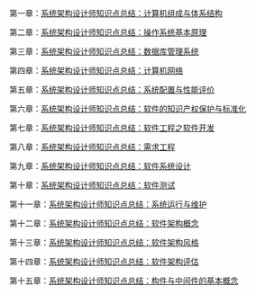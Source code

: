 第一章：[系统架构设计师知识点总结：计算机组成与体系结构](https://mp.weixin.qq.com/s?__biz=Mzg5NTE5ODUzMA==&mid=2247485010&idx=1&sn=750ffe4ee2b9931c15eb7ae3e0421623&chksm=c012b27ff7653b69eb1d9624a7ccda926894c7a4e8d81f03ac484dbe78ceeefbd99d0f355380#rd)

第二章：[系统架构设计师知识点总结：操作系统基本原理](https://mp.weixin.qq.com/s?__biz=Mzg5NTE5ODUzMA==&mid=2247485103&idx=1&sn=d999762a4bc86190294ea8a950745faf&chksm=c012b282f7653b94b940b8cc3a65e5f0654027430174e71a1a407e1c5dfac6b577d1f2eca21b&token=1366458332&lang=zh_CN#rd)

第三章：[系统架构设计师知识点总结：数据库管理系统](https://mp.weixin.qq.com/s?__biz=Mzg5NTE5ODUzMA==&mid=2247485155&idx=1&sn=42169b90cc8e1b41eb9730bab72fca5a&chksm=c012b2cef7653bd82bae78d7207582f8c808c5153c52069b265130b8343820d373c7bd1fe96f#rd)

第四章：[系统架构设计师知识点总结：计算机网络](https://mp.weixin.qq.com/s?__biz=Mzg5NTE5ODUzMA==&mid=2247485199&idx=1&sn=1533605774474afc622c2b8b032743d5&chksm=c012b322f7653a34d73d6b12d592e6fe6d3add110fb8c7efbae0c2322822ef5f8ed81396dff6&token=1201544985&lang=zh_CN#rd)


第五章：[系统架构设计师知识点总结：系统配置与性能评价](https://mp.weixin.qq.com/s?__biz=Mzg5NTE5ODUzMA==&mid=2247485248&idx=1&sn=46fb640fa99f709f64cf160a08bcdfc3&chksm=c012b36df7653a7b71091452cd91c458575bffb470eb7bc40fb4cfc18cfc84f3c60c27010062&token=1201544985&lang=zh_CN#rd)

第六章：[系统架构设计师知识点总结：软件的知识产权保护与标准化](https://mp.weixin.qq.com/s?__biz=Mzg5NTE5ODUzMA==&mid=2247485259&idx=1&sn=d83e262851d817db3e7faea467ab26fa&chksm=c012b366f7653a70332c78bf86f04c594eade1b5754798dfc752f8584f6cbdab838afdfcfe7d&token=1274642282&lang=zh_CN#rd)

第七章：[系统架构设计师知识点总结：软件工程之软件开发](https://mp.weixin.qq.com/s?__biz=Mzg5NTE5ODUzMA==&mid=2247485319&idx=1&sn=720225b8579a33dd29feb85d7b816480&chksm=c012b3aaf7653abcefa09c1a4e113da7fef08fd24c911326b16691e0edd651ddddf1d1334a3b&token=1274642282&lang=zh_CN#rd)

第八章：[系统架构设计师知识点总结：需求工程](https://mp.weixin.qq.com/s?__biz=Mzg5NTE5ODUzMA==&mid=2247485489&idx=1&sn=5ddccae49e7c89e15450e945610e6a95&chksm=c012bc1cf765350a159cad5efb8f662efea76e7f7591f00bf89d7fff4fe531466488fef0b8f7&token=1274642282&lang=zh_CN#rd)

第九章：[系统架构设计师知识点总结：软件系统设计](https://mp.weixin.qq.com/s?__biz=Mzg5NTE5ODUzMA==&mid=2247485510&idx=1&sn=2884af9b7f65794d9bf24cdb28372f25&chksm=c012bc6bf765357d5f461c544d4b2ba51a167d6bec5fa3508ec8553264171f1c7c127d09579a&token=1889923822&lang=zh_CN#rd)

第十章：[系统架构设计师知识点总结：软件测试](https://mp.weixin.qq.com/s?__biz=Mzg5NTE5ODUzMA==&mid=2247485511&idx=1&sn=f645511c095b1e8395a9fad27c0bf958&chksm=c012bc6af765357cdadbf4903b527bd40085f29df6ebf913aeb46c628eabd82987fe93d30754&token=1889923822&lang=zh_CN#rd)

第十一章：[系统架构设计师知识点总结：系统运行与维护](https://mp.weixin.qq.com/s?__biz=Mzg5NTE5ODUzMA==&mid=2247485512&idx=1&sn=127106d1cc0c44576a548b260a67359b&chksm=c012bc65f765357347c309d233a785a496b4d6fb20835d3099dfc2c05866c1ddccce3cafcee8&token=1396812793&lang=zh_CN#rd)


第十二章：[系统架构设计师知识点总结：软件架构概念](https://mp.weixin.qq.com/s?__biz=Mzg5NTE5ODUzMA==&mid=2247485513&idx=1&sn=b5d6d87729908d97f127d34c49fa1542&chksm=c012bc64f7653572377a65888af16ccbe8c40d02292cf103d9506ef6fd2723f60bc9bcc6b39e&token=1396812793&lang=zh_CN#rd)

第十三章：[系统架构设计师知识点总结：软件架构风格](https://mp.weixin.qq.com/s?__biz=Mzg5NTE5ODUzMA==&mid=2247485517&idx=1&sn=6d72ac59eb88e34a44c8e7a167a7e44b&chksm=c012bc60f7653576e819664280ec84aad7d8521d52d672fda7e816ffc902c7f19bee9871c0eb&token=1396812793&lang=zh_CN#rd)

第十四章：[系统架构设计师知识点总结：软件架构评估](https://mp.weixin.qq.com/s?__biz=Mzg5NTE5ODUzMA==&mid=2247485518&idx=1&sn=c278afdc432cf8fc09ec9a64c0051efa&chksm=c012bc63f7653575c89beeb8973d0b2a052f502a316ec4db52ba7b319cdc388c1b124493dd66&token=1396812793&lang=zh_CN#rd)

第十五章：[系统架构设计师知识点总结：构件与中间件的基本概念](https://mp.weixin.qq.com/s?__biz=Mzg5NTE5ODUzMA==&mid=2247485557&idx=1&sn=adb7570efd6646172b7d95a708d4aa0e&chksm=c012bc58f765354e0e64858fe14cdec238e2d21f87bd5028df6b071eb9caacaf46839cc08d78&token=1101372375&lang=zh_CN#rd)
